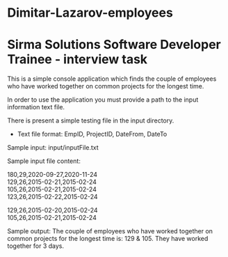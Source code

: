 # Dimitar-Lazarov-employees
# Sirma Solutions Software Developer Trainee - interview task

This is a simple console application which finds the couple of employees who have worked together on common projects for the longest time.

In order to use the application you must provide a path to the input information text file.

There is present a simple testing file in the input directory.

* Text file format: 
EmpID, ProjectID, DateFrom, DateTo

Sample input:
input/inputFile.txt

Sample input file content: 

180,29,2020-09-27,2020-11-24  
129,26,2015-02-21,2015-02-24  
105,26,2015-02-21,2015-02-24  
123,26,2015-02-22,2015-02-24 
  

129,26,2015-02-20,2015-02-24  
105,26,2015-02-21,2015-02-24  

Sample output:
The couple of employees who have worked together on common projects for the longest time is: 129 & 105. They have worked together for 3 days.
